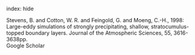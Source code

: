 index: hide

<div class="Citation">

  <div class="Citation-body">
    <div class="Citation-text">Stevens, B. and Cotton, W. R. and Feingold, G. and Moeng, C.-H., 1998: Large-eddy simulations of strongly precipitating, shallow, stratocumulus-topped boundary layers. <span class="Article-journal">Journal of the Atmospheric Sciences, </span><span class="Article-volume">55, </span>3616-3638pp.</div>
    <div class="Citation-links">
      <div class="CitationLink" data-href="https://scholar.google.com/scholar?q=Large-eddy+simulations+of+strongly+precipitating%2C+shallow%2C+stratocumulus-topped+boundary+layers">
        <div class="CitationLink-icon CitationLink-Scholar"></div>
        <div class="CitationLink-text">Google Scholar</div>
      </div>
    </div>
  </div>
</div>


<div class="Citation-copy">

</div>